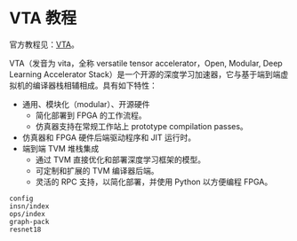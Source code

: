 # VTA 教程

官方教程见：[VTA](https://xinetzone.github.io/tvm/docs/topic/vta/index.html)。

VTA（发音为 vita，全称 versatile tensor accelerator，Open, Modular, Deep Learning Accelerator Stack）是一个开源的深度学习加速器，它与基于端到端虚拟机的编译器栈相辅相成。具有如下特性：

- 通用、模块化（modular）、开源硬件
    - 简化部署到 FPGA 的工作流程。
    - 仿真器支持在常规工作站上 prototype compilation passes。
- 仿真器和 FPGA 硬件后端驱动程序和 JIT 运行时。
- 端到端 TVM 堆栈集成
    - 通过 TVM 直接优化和部署深度学习框架的模型。
    - 可定制和扩展的 TVM 编译器后端。
    - 灵活的 RPC 支持，以简化部署，并使用 Python 以方便编程 FPGA。

```{toctree}
config
insn/index
ops/index
graph-pack
resnet18
```
